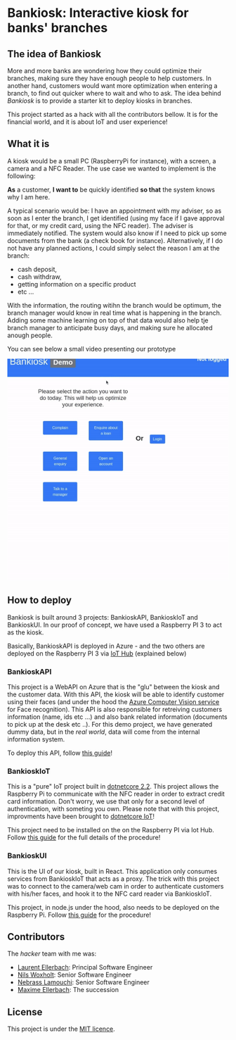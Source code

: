 # Bankiosk:  Interactive kiosk for banks' branches

## The idea of Bankiosk

More and more banks are wondering how they could optimize their branches, making sure they have enough people to help customers.
In another hand, customers would want more optimization when entering a branch, to find out quicker where to wait and who to ask. 
The idea behind *Bankiosk* is to provide a starter kit to deploy kiosks in branches. 

This project started as a hack with all the contributors bellow. It is for the financial world, and it is about IoT and user experience!


## What it is

A kiosk would be a small PC (RaspberryPi for instance), with a screen, a camera and a NFC Reader.
The use case we wanted to implement is the following: 

**As** a customer, **I want to** be quickly identified **so that** the system knows why I am here.

A typical scenario would be: I have an appointment with my adviser, so as soon as I enter the branch, I get identified (using my face if I gave approval for that, or my credit card, using the NFC reader). The adviser is immediately notified. The system would also know if I need to pick up some documents from the bank (a check book for instance).
Alternatively, if I do not have any planned actions, I could simply select the reason I am at the branch:
* cash deposit, 
* cash withdraw,
* getting information on a specific product 
* etc … 

With the information, the routing witihn the branch would be optimum, the branch manager would know in real time what is happening in the branch.
Adding some machine learning on top of that data would also help tje branch manager to anticipate busy days, and making sure he allocated anough people. 

You can see below a small video presenting our prototype

![Demo](./Docs/Bankiosk.gif)

## How to deploy

Bankiosk is built around 3 projects: BankioskAPI, BankioskIoT and BankioskUI.
In our proof of concept, we have used a Raspberry PI 3 to act as the kiosk.

Basically, BankioskAPI is deployed in Azure - and the two others are deployed on the Raspberry PI 3 via [IoT Hub](https://azure.microsoft.com/en-us/services/iot-hub/) (explained below)

### BankioskAPI

This project is a WebAPI on Azure that is the "glu" between the kiosk and the customer data. With this API, the kiosk will be able to identify customer using their faces (and under the hood the [Azure Computer Vision service](https://azure.microsoft.com/en-us/services/cognitive-services/computer-vision/) for Face recognition). This API is also responsible for retreiving customers information (name, ids etc ...) and also bank related information (documents to pick up at the desk etc ..). For this demo project, we have generated dummy data, but in the *real world*, data will come from the internal information system.

To deploy this API, follow [this guide](./BankioskAPI/README.md)!

### BankioskIoT

This is a "pure" IoT project built in [dotnetcore 2.2](https://github.com/dotnet/core). This project allows the Raspberry Pi to communicate with the NFC reader in order to extract credit card information. Don't worry, we use that only for a second level of authentication, with someting you own.
Please note that with this project, improvments have been brought to [dotnetcore IoT](https://github.com/dotnet/iot)!

This project need to be installed on the on the Raspberry PI via Iot Hub. Follow [this guide](./BankioskIoT/README.md) for the full details of the procedure!

### BankioskUI

This is the UI of our kiosk, built in React. This application only consumes services from BankioskIoT that acts as a proxy. The trick with this project was to connect to the camera/web cam in order to authenticate customers with his/her faces, and hook it to the NFC card reader via BankioskIoT.

This project, in node.js under the hood, also needs to be deployed on the Raspberry Pi. Follow [this guide](./BankioskUI/README.md) for the procedure!

## Contributors

The *hacker* team with me was:
* [Laurent Ellerbach](https://github.com/Ellerbach): Principal Software Engineer
* [Nils Woxholt](https://github.com/nils-woxholt): Senior Software Engineer
* [Nebrass Lamouchi](https://github.com/nebrass): Senior Software Engineer
* [Maxime Ellerbach](https://github.com/maximellerbach): The succession

## License

This project is under the [MIT licence](./LICENSE).
